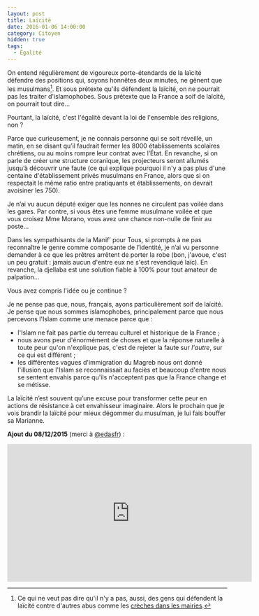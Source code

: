 ```yaml
---
layout: post
title: Laïcité
date: 2016-01-06 14:00:00
category: Citoyen
hidden: true
tags:
  - Égalité
---
```


On entend régulièrement de vigoureux porte-étendards de la laïcité défendre des positions qui, soyons honnêtes deux minutes, ne gênent que les musulmans[^1]. Et sous prétexte qu'ils défendent la laïcité, on ne pourrait pas les traiter d'islamophobes. Sous prétexte que la France a soif de laïcité, on pourrait tout dire…

Pourtant, la laïcité, c'est l'égalité devant la loi de l'ensemble des religions, non ?

<!-- more -->

[^1]: Ce qui ne veut pas dire qu'il n'y a pas, aussi, des gens qui défendent la laïcité contre d'autres abus comme les [crèches dans les mairies](/2010/12/des-creches-dans-les-mairies/).

Parce que curieusement, je ne connais personne qui se soit réveillé, un matin, en se disant qu’il faudrait fermer les 8000 établissements scolaires chrétiens, ou au moins rompre leur contrat avec l’État. En revanche, si on parle de créer une structure coranique, les projecteurs seront allumés jusqu’à découvrir une faute (ce qui explique pourquoi il n'y a pas plus d'une centaine d'établissement privés musulmans en France, alors que si on respectait le même ratio entre pratiquants et établissements, on devrait avoisiner les 750).

Je n’ai vu aucun député exiger que les nonnes ne circulent pas voilée dans les gares. Par contre, si vous êtes une femme musulmane voilée et que vous croisez Mme Morano, vous avez une chance non-nulle de finir au poste…

Dans les sympathisants de la Manif’ pour Tous, si prompts à ne pas reconnaître le genre comme composante de l’identité, je n’ai vu personne demander à ce que les prêtres arrêtent de porter la robe (bon, j'avoue, c'est un peu gratuit&nbsp;: jamais aucun d'entre eux ne s'est revendiqué laïc). En revanche, la djellaba est une solution fiable à 100% pour tout amateur de palpation…

Vous avez compris l'idée ou je continue ?

Je ne pense pas que, nous, français, ayons particulièrement soif de laïcité. Je pense que nous sommes islamophobes, principalement parce que nous percevons l'Islam comme une menace parce que :

* l'Islam ne fait pas partie du terreau culturel et historique de la France ;
* nous avons peur d'énormément de choses et que la réponse naturelle à toute peur qu'on n'explique pas, c'est de rejeter la faute sur _l'autre_, sur ce qui est différent ;
* les différentes vagues d'immigration du Magreb nous ont donné l'illusion que l'Islam se reconnaissait au faciès et beaucoup d'entre nous se sentent envahis parce qu'ils n'acceptent pas que la France change et se métisse.

La laïcité n’est souvent qu’une excuse pour transformer cette peur en actions de résistance à cet envahisseur imaginaire. Alors le prochain que je vois brandir la laïcité pour mieux dégommer du musulman, je lui fais bouffer sa Marianne.

**Ajout du 08/12/2015** (merci à [@edasfr](https://twitter.com/edasfr/status/685561808036474880))&nbsp;:

<div class="videoWrapper">
  <iframe width="560" height="315" src="https://www.youtube.com/embed/kuCuDFz2pW0" frameborder="0" allowfullscreen></iframe>
</div>
